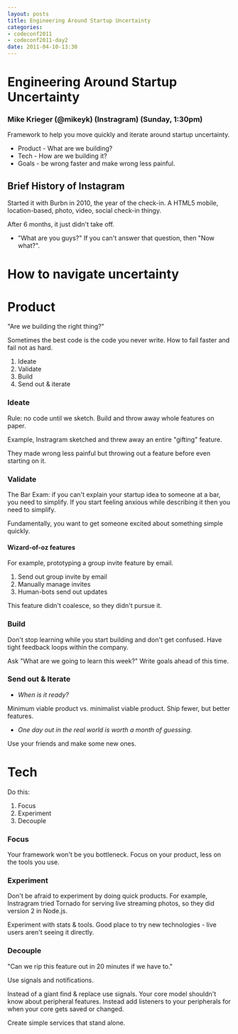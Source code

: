 ```yaml
---
layout: posts
title: Engineering Around Startup Uncertainty
categories: 
- codeconf2011
- codeconf2011-day2
date: 2011-04-10-13:30
---
```


# Engineering Around Startup Uncertainty

### Mike Krieger (@mikeyk) (Instragram) (Sunday, 1:30pm)

Framework to help you move quickly and iterate around startup uncertainty.

* Product - What are we building?
* Tech - How are we building it?
* Goals - be wrong faster and make wrong less painful.

## Brief History of Instagram

Started it with Burbn in 2010, the year of the check-in.  A HTML5 mobile, location-based, photo, video, social check-in thingy.

After 6 months, it just didn't take off.

* "What are you guys?" If you can't answer that question, then "Now what?".

# How to navigate uncertainty

# Product

"Are we building the right thing?"

Sometimes the best code is the code you never write.  How to fail faster and fail not as hard.

1. Ideate
2. Validate
3. Build
4. Send out & iterate

### Ideate

Rule: no code until we sketch.  Build and throw away whole features on paper.

Example, Instragram sketched and threw away an entire "gifting" feature.

They made wrong less painful but throwing out a feature before even starting on it.

### Validate

The Bar Exam: if you can't explain your startup idea to someone at a bar, you need to simplify.  If you start feeling anxious while describing it then you need to simplify.

Fundamentally, you want to get someone excited about something simple quickly.

#### Wizard-of-oz features

For example, prototyping a group invite feature by email.

1. Send out group invite by email
2. Manually manage invites
3. Human-bots send out updates

This feature didn't coalesce, so they didn't pursue it.

### Build

Don't stop learning while you start building and don't get confused. Have tight feedback loops within the company.  

Ask "What are we going to learn this week?"  Write goals ahead of this time.

### Send out & Iterate

* _When is it ready?_ 

Minimum viable product vs. minimalist viable product. Ship fewer, but better features.

* _One day out in the real world is worth a month of guessing._

Use your friends and make some new ones.

# Tech
                      
Do this:

1. Focus
2. Experiment
3. Decouple

### Focus

Your framework won't be you bottleneck.  Focus on your product, less on the tools you use.

### Experiment

Don't be afraid to experiment by doing quick products.  For example, Instragram tried Tornado for serving live streaming photos, so they did version 2 in Node.js.

Experiment with stats & tools.  Good place to try new technologies - live users aren't seeing it directly.

### Decouple

"Can we rip this feature out in 20 minutes if we have to."

Use signals and notifications.

Instead of a giant find & replace use signals.  Your core model shouldn't know about peripheral features.  Instead add listeners to your peripherals for when your core gets saved or changed.

Create simple services that stand alone.